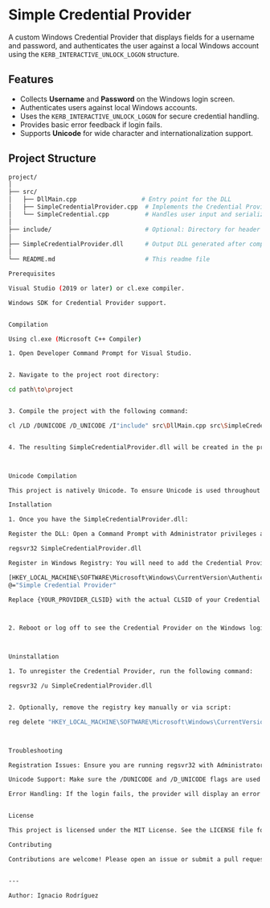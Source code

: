 # Simple Credential Provider

A custom Windows Credential Provider that displays fields for a username and password, and authenticates the user against a local Windows account using the `KERB_INTERACTIVE_UNLOCK_LOGON` structure.

## Features

- Collects **Username** and **Password** on the Windows login screen.
- Authenticates users against local Windows accounts.
- Uses the `KERB_INTERACTIVE_UNLOCK_LOGON` for secure credential handling.
- Provides basic error feedback if login fails.
- Supports **Unicode** for wide character and internationalization support.

## Project Structure

```bash
project/
│
├── src/
│   ├── DllMain.cpp                  # Entry point for the DLL
│   ├── SimpleCredentialProvider.cpp  # Implements the Credential Provider interface
│   └── SimpleCredential.cpp          # Handles user input and serialization of credentials
│
├── include/                          # Optional: Directory for header files (if needed)
│
├── SimpleCredentialProvider.dll      # Output DLL generated after compilation
│
└── README.md                         # This readme file

Prerequisites

Visual Studio (2019 or later) or cl.exe compiler.

Windows SDK for Credential Provider support.


Compilation

Using cl.exe (Microsoft C++ Compiler)

1. Open Developer Command Prompt for Visual Studio.


2. Navigate to the project root directory:

cd path\to\project


3. Compile the project with the following command:

cl /LD /DUNICODE /D_UNICODE /I"include" src\DllMain.cpp src\SimpleCredentialProvider.cpp src\SimpleCredential.cpp /link /DLL /OUT:SimpleCredentialProvider.dll


4. The resulting SimpleCredentialProvider.dll will be created in the project directory.



Unicode Compilation

This project is natively Unicode. To ensure Unicode is used throughout the project, the /DUNICODE /D_UNICODE flags are used to compile it with wide character support. Ensure all string literals in the source code use the L prefix for Unicode strings (e.g., L"Example String").

Installation

1. Once you have the SimpleCredentialProvider.dll:

Register the DLL: Open a Command Prompt with Administrator privileges and run:

regsvr32 SimpleCredentialProvider.dll

Register in Windows Registry: You will need to add the Credential Provider to the Windows Registry so it shows up on the login screen:

[HKEY_LOCAL_MACHINE\SOFTWARE\Microsoft\Windows\CurrentVersion\Authentication\Credential Providers\{YOUR_PROVIDER_CLSID}]
@="Simple Credential Provider"

Replace {YOUR_PROVIDER_CLSID} with the actual CLSID of your Credential Provider.



2. Reboot or log off to see the Credential Provider on the Windows login screen.



Uninstallation

1. To unregister the Credential Provider, run the following command:

regsvr32 /u SimpleCredentialProvider.dll


2. Optionally, remove the registry key manually or via script:

reg delete "HKEY_LOCAL_MACHINE\SOFTWARE\Microsoft\Windows\CurrentVersion\Authentication\Credential Providers\{YOUR_PROVIDER_CLSID}" /f



Troubleshooting

Registration Issues: Ensure you are running regsvr32 with Administrator privileges to register the DLL.

Unicode Support: Make sure the /DUNICODE and /D_UNICODE flags are used to compile the project for full Unicode support.

Error Handling: If the login fails, the provider will display an error message on the login screen. Ensure your local account exists and the username/password are correct.


License

This project is licensed under the MIT License. See the LICENSE file for more details.

Contributing

Contributions are welcome! Please open an issue or submit a pull request to propose changes or improvements.


---

Author: Ignacio Rodríguez
